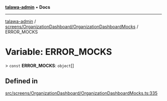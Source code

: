 [**talawa-admin**](../../../../README.md) • **Docs**

***

[talawa-admin](../../../../modules.md) / [screens/OrganizationDashboard/OrganizationDashboardMocks](../README.md) / ERROR\_MOCKS

# Variable: ERROR\_MOCKS

\> `const` **ERROR\_MOCKS**: `object`[]

## Defined in

[src/screens/OrganizationDashboard/OrganizationDashboardMocks.ts:335](https://github.com/PalisadoesFoundation/talawa-admin/blob/c49a58cefb47697eb25ed53aa1ef6d685c772d3e/src/screens/OrganizationDashboard/OrganizationDashboardMocks.ts#L335)
